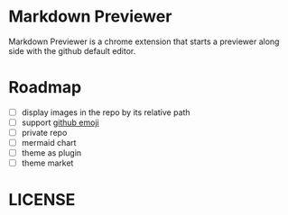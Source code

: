 # Markdown Previewer
Markdown Previewer is a chrome extension that starts a previewer along side with the github default editor.
# Roadmap
* [ ] display images in the repo by its relative path
* [ ] support [github emoji](https://github.com/ikatyang/emoji-cheat-sheet/blob/master/README.md)
* [ ] private repo
* [ ] mermaid chart
* [ ] theme as plugin
* [ ] theme market 
# LICENSE
